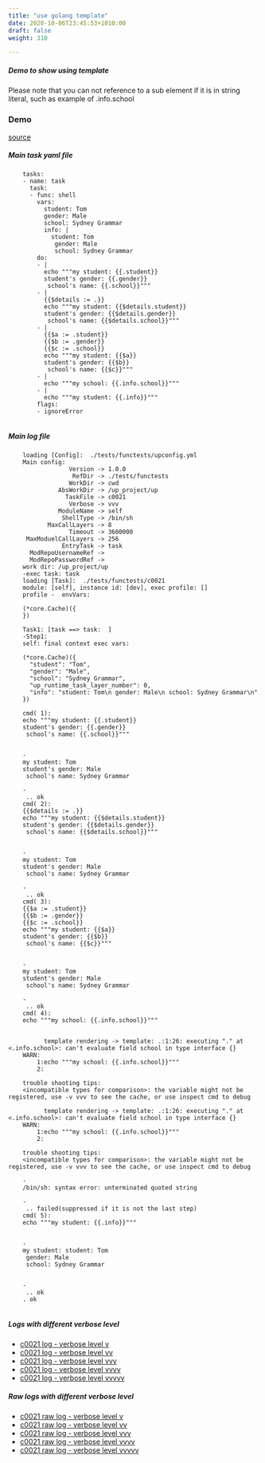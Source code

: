 ```yaml
---
title: "use golang template"
date: 2020-10-06T23:45:53+1010:00
draft: false
weight: 310

---
```


##### Demo to show using template

Please note that you can not reference to a sub element if it is in string literal, such as example of .info.school


### Demo








[source](https://github.com/upcmd/up/blob/master/tests/functests/c0021.yml)

##### Main task yaml file
```
    tasks:
    - name: task
      task:
      - func: shell
        vars:
          student: Tom
          gender: Male
          school: Sydney Grammar
          info: |
            student: Tom
             gender: Male
             school: Sydney Grammar
        do:
        - |
          echo """my student: {{.student}}
          student's gender: {{.gender}}
           school's name: {{.school}}"""
        - |
          {{$details := .}}
          echo """my student: {{$details.student}}
          student's gender: {{$details.gender}}
           school's name: {{$details.school}}"""
        - |
          {{$a := .student}}
          {{$b := .gender}}
          {{$c := .school}}
          echo """my student: {{$a}}
          student's gender: {{$b}}
           school's name: {{$c}}"""
        - |
          echo """my school: {{.info.school}}"""
        - |
          echo """my student: {{.info}}"""
        flags:
        - ignoreError
    
```
##### Main log file
```
    loading [Config]:  ./tests/functests/upconfig.yml
    Main config:
                 Version -> 1.0.0
                  RefDir -> ./tests/functests
                 WorkDir -> cwd
              AbsWorkDir -> /up_project/up
                TaskFile -> c0021
                 Verbose -> vvv
              ModuleName -> self
               ShellType -> /bin/sh
           MaxCallLayers -> 8
                 Timeout -> 3600000
     MaxModuelCallLayers -> 256
               EntryTask -> task
      ModRepoUsernameRef -> 
      ModRepoPasswordRef -> 
    work dir: /up_project/up
    -exec task: task
    loading [Task]:  ./tests/functests/c0021
    module: [self], instance id: [dev], exec profile: []
    profile -  envVars:
    
    (*core.Cache)({
    })
    
    Task1: [task ==> task:  ]
    -Step1:
    self: final context exec vars:
    
    (*core.Cache)({
      "student": "Tom",
      "gender": "Male",
      "school": "Sydney Grammar",
      "up_runtime_task_layer_number": 0,
      "info": "student: Tom\n gender: Male\n school: Sydney Grammar\n"
    })
    
    cmd( 1):
    echo """my student: {{.student}}
    student's gender: {{.gender}}
     school's name: {{.school}}"""
    
    
    -
    my student: Tom
    student's gender: Male
     school's name: Sydney Grammar
    
    -
     .. ok
    cmd( 2):
    {{$details := .}}
    echo """my student: {{$details.student}}
    student's gender: {{$details.gender}}
     school's name: {{$details.school}}"""
    
    
    -
    my student: Tom
    student's gender: Male
     school's name: Sydney Grammar
    
    -
     .. ok
    cmd( 3):
    {{$a := .student}}
    {{$b := .gender}}
    {{$c := .school}}
    echo """my student: {{$a}}
    student's gender: {{$b}}
     school's name: {{$c}}"""
    
    
    -
    my student: Tom
    student's gender: Male
     school's name: Sydney Grammar
    
    -
     .. ok
    cmd( 4):
    echo """my school: {{.info.school}}"""
    
    
          template rendering -> template: .:1:26: executing "." at <.info.school>: can't evaluate field school in type interface {}
    WARN:
        1:echo """my school: {{.info.school}}"""
        2:
    
    trouble shooting tips:
    <incompatible types for comparison>: the variable might not be registered, use -v vvv to see the cache, or use inspect cmd to debug
    
          template rendering -> template: .:1:26: executing "." at <.info.school>: can't evaluate field school in type interface {}
    WARN:
        1:echo """my school: {{.info.school}}"""
        2:
    
    trouble shooting tips:
    <incompatible types for comparison>: the variable might not be registered, use -v vvv to see the cache, or use inspect cmd to debug
    
    -
    /bin/sh: syntax error: unterminated quoted string
    
    -
     .. failed(suppressed if it is not the last step)
    cmd( 5):
    echo """my student: {{.info}}"""
    
    
    -
    my student: student: Tom
     gender: Male
     school: Sydney Grammar
    
    
    -
     .. ok
    . ok
    
```


##### Logs with different verbose level
* [c0021 log - verbose level v](../../logs/c0021_v)
* [c0021 log - verbose level vv](../../logs/c0021_vv)
* [c0021 log - verbose level vvv](../../logs/c0021_vvvv)
* [c0021 log - verbose level vvvv](../../logs/c0021_vvvv)
* [c0021 log - verbose level vvvvv](../../logs/c0021_vvvvv)

##### Raw logs with different verbose level
* [c0021 raw log - verbose level v](../../reflogs/c0021_v.log)
* [c0021 raw log - verbose level vv](../../reflogs/c0021_vv.log)
* [c0021 raw log - verbose level vvv](../../reflogs/c0021_vvv.log)
* [c0021 raw log - verbose level vvvv](../../reflogs/c0021_vvvv.log)
* [c0021 raw log - verbose level vvvvv](../../reflogs/c0021_vvvvv.log)







